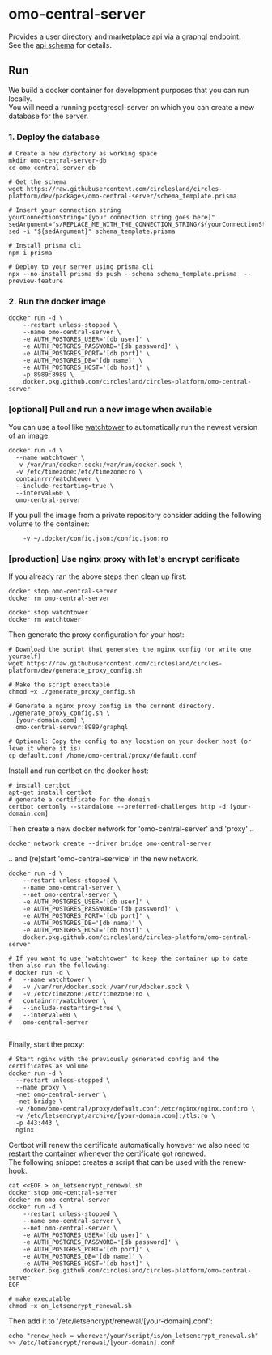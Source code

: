 # omo-central-server
Provides a user directory and marketplace api via a graphql endpoint.  
See the [api schema](https://github.com/circlesland/circles-platform/blob/dev/packages/omo-central-interfaces/src/schema.graphql) for details.

## Run
We build a docker container for development purposes that you can run locally.  
You will need a running postgresql-server on which you can create a new database for the server.  

### 1. Deploy the database
```shell
# Create a new directory as working space
mkdir omo-central-server-db
cd omo-central-server-db

# Get the schema
wget https://raw.githubusercontent.com/circlesland/circles-platform/dev/packages/omo-central-server/schema_template.prisma

# Insert your connection string
yourConnectionString="[your connection string goes here]"
sedArgument="s/REPLACE_ME_WITH_THE_CONNECTION_STRING/${yourConnectionString//\//\\/}/g"
sed -i "${sedArgument}" schema_template.prisma

# Install prisma cli
npm i prisma

# Deploy to your server using prisma cli
npx --no-install prisma db push --schema schema_template.prisma  --preview-feature
```

### 2. Run the docker image
```shell
docker run -d \
	--restart unless-stopped \
	--name omo-central-server \
	-e AUTH_POSTGRES_USER='[db user]' \
	-e AUTH_POSTGRES_PASSWORD='[db password]' \
	-e AUTH_POSTGRES_PORT='[db port]' \
	-e AUTH_POSTGRES_DB='[db name]' \
	-e AUTH_POSTGRES_HOST='[db host]' \
	-p 8989:8989 \
	docker.pkg.github.com/circlesland/circles-platform/omo-central-server
```

### [optional] Pull and run a new image when available
You can use a tool like [watchtower](https://containrrr.dev/watchtower/) to automatically run the newest version of an image:
```shell
docker run -d \
  --name watchtower \
  -v /var/run/docker.sock:/var/run/docker.sock \
  -v /etc/timezone:/etc/timezone:ro \
  containrrr/watchtower \
  --include-restarting=true \
  --interval=60 \
  omo-central-server
```
If you pull the image from a private repository consider adding the following volume to the container:
```shell
    -v ~/.docker/config.json:/config.json:ro
```

### [production] Use nginx proxy with let's encrypt cerificate
If you already ran the above steps then clean up first:
```shell
docker stop omo-central-server
docker rm omo-central-server

docker stop watchtower
docker rm watchtower
```
Then generate the proxy configuration for your host:
```shell
# Download the script that generates the nginx config (or write one yourself)
wget https://raw.githubusercontent.com/circlesland/circles-platform/dev/generate_proxy_config.sh

# Make the script executable
chmod +x ./generate_proxy_config.sh

# Generate a nginx proxy config in the current directory.
./generate_proxy_config.sh \
  [your-domain.com] \
  omo-central-server:8989/graphql
  
# Optional: Copy the config to any location on your docker host (or leve it where it is)
cp default.conf /home/omo-central/proxy/default.conf
```
Install and run certbot on the docker host:
```shell
# install certbot
apt-get install certbot
# generate a certificate for the domain
certbot certonly --standalone --preferred-challenges http -d [your-domain.com]
```
Then create a new docker network for 'omo-central-server' and 'proxy' ..
```shell
docker network create --driver bridge omo-central-server
```
.. and (re)start 'omo-central-service' in the new network.
```shell
docker run -d \
	--restart unless-stopped \
	--name omo-central-server \
	--net omo-central-server \
	-e AUTH_POSTGRES_USER='[db user]' \
	-e AUTH_POSTGRES_PASSWORD='[db password]' \
	-e AUTH_POSTGRES_PORT='[db port]' \
	-e AUTH_POSTGRES_DB='[db name]' \
	-e AUTH_POSTGRES_HOST='[db host]' \
	docker.pkg.github.com/circlesland/circles-platform/omo-central-server
	
# If you want to use 'watchtower' to keep the container up to date then also run the following:
# docker run -d \
#   --name watchtower \
#   -v /var/run/docker.sock:/var/run/docker.sock \
#   -v /etc/timezone:/etc/timezone:ro \
#   containrrr/watchtower \
#   --include-restarting=true \
#   --interval=60 \
#   omo-central-server
	
```
Finally, start the proxy:
```shell
# Start nginx with the previously generated config and the certificates as volume
docker run -d \
  --restart unless-stopped \
  --name proxy \
  -net omo-central-server \
  -net bridge \
  -v /home/omo-central/proxy/default.conf:/etc/nginx/nginx.conf:ro \
  -v /etc/letsencrypt/archive/[your-domain.com]:/tls:ro \
  -p 443:443 \
  nginx
```
Certbot will renew the certificate automatically however we also need to restart the container whenever the
certificate got renewed.  
The following snippet creates a script that can be used with the renew-hook.
```shell
cat <<EOF > on_letsencrypt_renewal.sh
docker stop omo-central-server
docker rm omo-central-server
docker run -d \
	--restart unless-stopped \
	--name omo-central-server \
	--net omo-central-server \
	-e AUTH_POSTGRES_USER='[db user]' \
	-e AUTH_POSTGRES_PASSWORD='[db password]' \
	-e AUTH_POSTGRES_PORT='[db port]' \
	-e AUTH_POSTGRES_DB='[db name]' \
	-e AUTH_POSTGRES_HOST='[db host]' \
	docker.pkg.github.com/circlesland/circles-platform/omo-central-server
EOF

# make executable
chmod +x on_letsencrypt_renewal.sh
```
Then add it to '/etc/letsencrypt/renewal/[your-domain].conf': 
```shell
echo "renew_hook = wherever/your/script/is/on_letsencrypt_renewal.sh" >> /etc/letsencrypt/renewal/[your-domain].conf
```